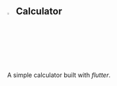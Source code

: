 <img src="https://cdn2.iconfinder.com/data/icons/ios7-inspired-mac-icon-set/512/Calculator_512.png" height="3%" width="3%">  Calculator 
---

A simple calculator built with *flutter*.
